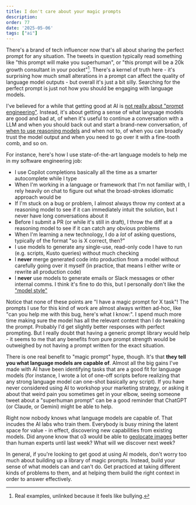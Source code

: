 ```yaml
---
title: I don't care about your magic prompts
description:
order: 77
date: '2025-05-06'
tags: ["ai"]
---
```


There's a brand of tech influencer now that's all about sharing the perfect prompt for any situation. The tweets in question typically read something like "this prompt will make you superhuman", or "this prompt will be a 20k growth consultant in your pocket"[^1]. There's a kernel of truth here - it's surprising how much small alterations in a prompt can affect the quality of language model outputs - but overall it's just a bit silly. Searching for the perfect prompt is just not how you should be engaging with language models.

I've believed for a while that getting good at AI is [not really about "prompt engineering"](/beyond-prompting). Instead, it's about getting a sense of what language models are good and bad at, of when it's useful to continue a conversation with a LLM and when you should back out and start a brand-new conversation, of [when to use reasoning models](/prompting-reasoning-models) and when not to, of when you can broadly trust the model output and when you need to go over it with a fine-tooth comb, and so on.

For instance, here's how I use state-of-the-art language models to help me in my software engineering job:

* I use Copilot completions basically all the time as a smarter autocomplete while I type
* When I'm working in a language or framework that I'm not familiar with, I rely heavily on chat to figure out what the broad-strokes idiomatic approach would be
* If I'm stuck on a bug or problem, I almost always throw my context at a reasoning model to see if it can immediately intuit the solution, but I never have long conversations about it
* Before I submit a PR (or while it's still in draft), I throw the diff at a reasoning model to see if it can catch any obvious problems
* When I'm learning a new technology, I do a _lot_ of asking questions, typically of the format "so is X correct, then?"
* I use models to generate any single-use, read-only code I have to run (e.g. scripts, Kusto queries) without much checking
* I **never** merge generated code into production from a model without carefully going over it myself (in practice, that means I either write or rewrite all production code)
* I **never** use models to generate emails or Slack messages or other internal comms. I think it's fine to do this, but I personally don't like the ["model style"](/chatgpt-house-style)

Notice that none of these points are "I have a magic prompt for X task"! The prompts I use for this kind of work are almost always written ad-hoc, like "can you help me with this bug, here's what I know:". I spend much more time making sure the model has all the relevant context than I do tweaking the prompt. Probably I'd get slightly better responses with perfect prompting. But I really doubt that having a generic prompt library would help - it seems to me that any benefits from pure prompt strength would be outweighed by not having a prompt written for the exact situation.

There is one real benefit to "magic prompt" hype, though. It's that **they tell you what language models are capable of**. Almost all the big gains I've made with AI have been identifying tasks that are a good fit for language models (for instance, I wrote a lot of one-off scripts before realizing that any strong language model can one-shot basically any script). If you have never considered using AI to workshop your marketing strategy, or asking it about that weird pain you sometimes get in your elbow, seeing someone tweet about a "superhuman prompt" can be a good reminder that ChatGPT (or Claude, or Gemini) might be able to help.

Right now nobody knows what language models are capable of. That incudes the AI labs who train them. Everybody is busy mining the latent space for value - in effect, discovering new capabilities from existing models. Did anyone know that o3 would be able to [geolocate images](https://x.com/Alber_RomGar/status/1918352293310652803) better than human experts until last week? What will we discover next week?

In general, if you're looking to get good at using AI models, don't worry too much about building up a library of magic prompts. Instead, build your sense of what models can and can't do. Get practiced at taking different kinds of problems to them, and at helping them build the right context in order to answer effectively.

[^1]: Real examples, unlinked because it feels like bullying.